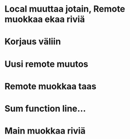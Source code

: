 
# Local muuttaa jotain, Remote muokkaa ekaa riviä
# Korjaus väliin
# Uusi remote muutos
# Remote muokkaa taas
# Sum function line...
# Main muokkaa riviä

